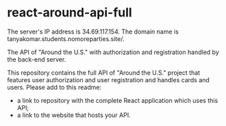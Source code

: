 # react-around-api-full

The server's IP address is 34.69.117.154.
The domain name is tanyakomar.students.nomoreparties.site/.

The API of "Around the U.S." with authorization and registration handled by the back-end server.

This repository contains the full API of "Around the U.S." project that features user authorization and user registration and handles cards and users. Please add to this readme:

- a link to repository with the complete React application which uses this API;
- a link to the website that hosts your API.
